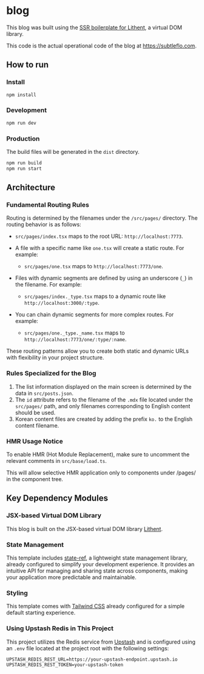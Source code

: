 # blog

This blog was built using the [SSR boilerplate for Lithent](https://github.com/superlucky84/lithent/tree/master/createLithent#welcome-to-lithent-ssr-boilerplate), a virtual DOM library.

This code is the actual operational code of the blog at https://subtleflo.com.

## How to run

### Install

```bash
npm install
```


### Development

```bash
npm run dev
```

### Production

The build files will be generated in the `dist` directory.

```bash
npm run build
npm run start
```

## Architecture

### Fundamental Routing Rules

Routing is determined by the filenames under the `/src/pages/` directory. The routing behavior is as follows:

* `src/pages/index.tsx` maps to the root URL: `http://localhost:7773`.

* A file with a specific name like `one.tsx` will create a static route. For example:
    * `src/pages/one.tsx` maps to `http://localhost:7773/one`.

* Files with dynamic segments are defined by using an underscore (`_`) in the filename. For example:
    * `src/pages/index._type.tsx` maps to a dynamic route like `http://localhost:3000/:type`.

* You can chain dynamic segments for more complex routes. For example:
    * `src/pages/one._type._name.tsx` maps to `http://localhost:7773/one/:type/:name`.

These routing patterns allow you to create both static and dynamic URLs with flexibility in your project structure.

### Rules Specialized for the Blog

1. The list information displayed on the main screen is determined by the data in `src/posts.json`.
2. The `id` attribute refers to the filename of the `.mdx` file located under the `src/pages/` path, and only filenames corresponding to English content should be used.
3. Korean content files are created by adding the prefix `ko.` to the English content filename.


### HMR Usage Notice

To enable HMR (Hot Module Replacement), make sure to uncomment the relevant comments in `src/base/load.ts`.

This will allow selective HMR application only to components under /pages/ in the component tree.

## Key Dependency Modules

### JSX-based Virtual DOM Library

This blog is built on the JSX-based virtual DOM library [Lithent](https://github.com/superlucky84/lithent).

### State Management

This template includes [state-ref](https://github.com/superlucky84/state-ref), a lightweight state management library, already configured to simplify your development experience. It provides an intuitive API for managing and sharing state across components, making your application more predictable and maintainable.

### Styling

This template comes with [Tailwind CSS](https://tailwindcss.com/) already configured for a simple default starting experience.


### Using Upstash Redis in This Project

This project utilizes the Redis service from [Upstash](https://upstash.com/) and is configured using an `.env` file located at the project root with the following settings:

```
UPSTASH_REDIS_REST_URL=https://your-upstash-endpoint.upstash.io  
UPSTASH_REDIS_REST_TOKEN=your-upstash-token
```

